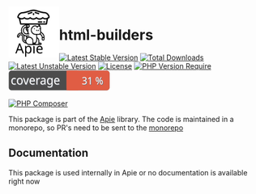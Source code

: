 <img src="https://raw.githubusercontent.com/apie-lib/apie-lib-monorepo/main/docs/apie-logo.svg" width="100px" align="left" />
<h1>html-builders</h1>






 [![Latest Stable Version](http://poser.pugx.org/apie/html-builders/v)](https://packagist.org/packages/apie/html-builders) [![Total Downloads](http://poser.pugx.org/apie/html-builders/downloads)](https://packagist.org/packages/apie/html-builders) [![Latest Unstable Version](http://poser.pugx.org/apie/html-builders/v/unstable)](https://packagist.org/packages/apie/html-builders) [![License](http://poser.pugx.org/apie/html-builders/license)](https://packagist.org/packages/apie/html-builders) [![PHP Version Require](http://poser.pugx.org/apie/html-builders/require/php)](https://packagist.org/packages/apie/html-builders) [![Code coverage](https://raw.githubusercontent.com/apie-lib/html-builders/main/coverage_badge.svg)](https://apie-lib.github.io/coverage/html-builders/index.html)  

[![PHP Composer](https://github.com/apie-lib/html-builders/actions/workflows/php.yml/badge.svg?event=push)](https://github.com/apie-lib/html-builders/actions/workflows/php.yml)

This package is part of the [Apie](https://github.com/apie-lib) library.
The code is maintained in a monorepo, so PR's need to be sent to the [monorepo](https://github.com/apie-lib/apie-lib-monorepo/pulls)

## Documentation
This package is used internally in Apie or no documentation is available right now
